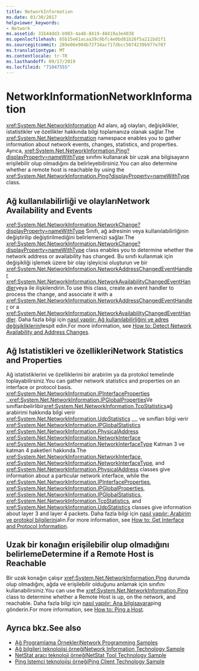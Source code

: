 ```yaml
---
title: NetworkInformation
ms.date: 03/30/2017
helpviewer_keywords:
- Network
ms.assetid: 31b44dd3-b903-4a48-8419-40419a3e4038
ms.openlocfilehash: 65b15e61acaa39c9bfc4e0bd81b26f5a211bd1f1
ms.sourcegitcommit: 289e06e904b72f34ac717dbcc5074239b977e707
ms.translationtype: MT
ms.contentlocale: tr-TR
ms.lasthandoff: 09/17/2019
ms.locfileid: "71047555"
---
```

# <a name="networkinformation"></a><span data-ttu-id="a95a2-102">NetworkInformation</span><span class="sxs-lookup"><span data-stu-id="a95a2-102">NetworkInformation</span></span>
<span data-ttu-id="a95a2-103"><xref:System.Net.NetworkInformation> Ad alanı, ağ olayları, değişiklikler, istatistikler ve özellikler hakkında bilgi toplamanıza olanak sağlar.</span><span class="sxs-lookup"><span data-stu-id="a95a2-103">The <xref:System.Net.NetworkInformation> namespace enables you to gather information about network events, changes, statistics, and properties.</span></span> <span data-ttu-id="a95a2-104">Ayrıca, <xref:System.Net.NetworkInformation.Ping?displayProperty=nameWithType> sınıfını kullanarak bir uzak ana bilgisayarın erişilebilir olup olmadığını da belirleyebilirsiniz.</span><span class="sxs-lookup"><span data-stu-id="a95a2-104">You can also determine whether a remote host is reachable by using the <xref:System.Net.NetworkInformation.Ping?displayProperty=nameWithType> class.</span></span>  
  
## <a name="network-availability-and-events"></a><span data-ttu-id="a95a2-105">Ağ kullanılabilirliği ve olayları</span><span class="sxs-lookup"><span data-stu-id="a95a2-105">Network Availability and Events</span></span>  
 <span data-ttu-id="a95a2-106"><xref:System.Net.NetworkInformation.NetworkChange?displayProperty=nameWithType> Sınıfı, ağ adresinin veya kullanılabilirliğinin değiştirilip değiştirilmediğini belirlemenizi sağlar.</span><span class="sxs-lookup"><span data-stu-id="a95a2-106">The <xref:System.Net.NetworkInformation.NetworkChange?displayProperty=nameWithType> class enables you to determine whether the network address or availability has changed.</span></span> <span data-ttu-id="a95a2-107">Bu sınıfı kullanmak için değişikliği işlemek üzere bir olay işleyicisi oluşturun ve bir <xref:System.Net.NetworkInformation.NetworkAddressChangedEventHandler> <xref:System.Net.NetworkInformation.NetworkAvailabilityChangedEventHandler>veya ile ilişkilendirin.</span><span class="sxs-lookup"><span data-stu-id="a95a2-107">To use this class, create an event handler to process the change, and associate it with a <xref:System.Net.NetworkInformation.NetworkAddressChangedEventHandler> or a <xref:System.Net.NetworkInformation.NetworkAvailabilityChangedEventHandler>.</span></span> <span data-ttu-id="a95a2-108">Daha fazla bilgi için [nasıl yapılır: Ağ kullanılabilirliğini ve adres değişikliklerini](how-to-detect-network-availability-and-address-changes.md)tespit edin.</span><span class="sxs-lookup"><span data-stu-id="a95a2-108">For more information, see [How to: Detect Network Availability and Address Changes](how-to-detect-network-availability-and-address-changes.md).</span></span>  
  
## <a name="network-statistics-and-properties"></a><span data-ttu-id="a95a2-109">Ağ Istatistikleri ve özellikleri</span><span class="sxs-lookup"><span data-stu-id="a95a2-109">Network Statistics and Properties</span></span>  
 <span data-ttu-id="a95a2-110">Ağ istatistiklerini ve özelliklerini bir arabirim ya da protokol temelinde toplayabilirsiniz.</span><span class="sxs-lookup"><span data-stu-id="a95a2-110">You can gather network statistics and properties on an interface or protocol basis.</span></span> <span data-ttu-id="a95a2-111"><xref:System.Net.NetworkInformation.IPInterfaceProperties> ,,<xref:System.Net.NetworkInformation.IPGlobalProperties>Ve sınıflarıbelirlibir<xref:System.Net.NetworkInformation.TcpStatistics>ağ arabirimi hakkında bilgi verir <xref:System.Net.NetworkInformation.UdpStatistics> ,,,, ve sınıfları bilgi verir <xref:System.Net.NetworkInformation.IPGlobalStatistics> <xref:System.Net.NetworkInformation.PhysicalAddress> <xref:System.Net.NetworkInformation.NetworkInterface> <xref:System.Net.NetworkInformation.NetworkInterfaceType> Katman 3 ve katman 4 paketleri hakkında.</span><span class="sxs-lookup"><span data-stu-id="a95a2-111">The <xref:System.Net.NetworkInformation.NetworkInterface>, <xref:System.Net.NetworkInformation.NetworkInterfaceType>, and <xref:System.Net.NetworkInformation.PhysicalAddress> classes give information about a particular network interface, while the <xref:System.Net.NetworkInformation.IPInterfaceProperties>, <xref:System.Net.NetworkInformation.IPGlobalProperties>, <xref:System.Net.NetworkInformation.IPGlobalStatistics>, <xref:System.Net.NetworkInformation.TcpStatistics>, and <xref:System.Net.NetworkInformation.UdpStatistics> classes give information about layer 3 and layer 4 packets.</span></span> <span data-ttu-id="a95a2-112">Daha fazla bilgi için [nasıl yapılır: Arabirim ve protokol bilgilerini](how-to-get-interface-and-protocol-information.md)alın.</span><span class="sxs-lookup"><span data-stu-id="a95a2-112">For more information, see [How to: Get Interface and Protocol Information](how-to-get-interface-and-protocol-information.md).</span></span>  
  
## <a name="determine-if-a-remote-host-is-reachable"></a><span data-ttu-id="a95a2-113">Uzak bir konağın erişilebilir olup olmadığını belirleme</span><span class="sxs-lookup"><span data-stu-id="a95a2-113">Determine if a Remote Host is Reachable</span></span>  
 <span data-ttu-id="a95a2-114">Bir uzak konağın çalışır <xref:System.Net.NetworkInformation.Ping> durumda olup olmadığını, ağda ve erişilebilir olduğunu anlamak için sınıfını kullanabilirsiniz.</span><span class="sxs-lookup"><span data-stu-id="a95a2-114">You can use the <xref:System.Net.NetworkInformation.Ping> class to determine whether a Remote Host is up, on the network, and reachable.</span></span> <span data-ttu-id="a95a2-115">Daha fazla bilgi için [nasıl yapılır: Ana bilgisayara](how-to-ping-a-host.md)ping gönderin.</span><span class="sxs-lookup"><span data-stu-id="a95a2-115">For more information, see [How to: Ping a Host](how-to-ping-a-host.md).</span></span>  
  
## <a name="see-also"></a><span data-ttu-id="a95a2-116">Ayrıca bkz.</span><span class="sxs-lookup"><span data-stu-id="a95a2-116">See also</span></span>

- [<span data-ttu-id="a95a2-117">Ağ Programlama Örnekleri</span><span class="sxs-lookup"><span data-stu-id="a95a2-117">Network Programming Samples</span></span>](network-programming-samples.md)
- [<span data-ttu-id="a95a2-118">Ağ bilgileri teknolojisi örneği</span><span class="sxs-lookup"><span data-stu-id="a95a2-118">Network Information Technology Sample</span></span>](https://go.microsoft.com/fwlink/?LinkID=179564)
- [<span data-ttu-id="a95a2-119">NetStat aracı teknoloji örneği</span><span class="sxs-lookup"><span data-stu-id="a95a2-119">NetStat Tool Technology Sample</span></span>](https://go.microsoft.com/fwlink/?LinkID=179562)
- [<span data-ttu-id="a95a2-120">Ping Istemci teknolojisi örneği</span><span class="sxs-lookup"><span data-stu-id="a95a2-120">Ping Client Technology Sample</span></span>](https://go.microsoft.com/fwlink/?LinkID=179565)
